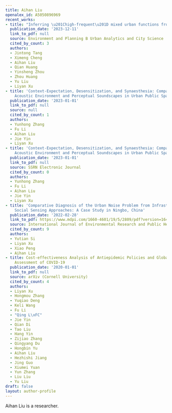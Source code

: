 ```yaml
---
title: Aihan Liu
openalex_id: A5050896969
recent_works:
- title: "Inferring \u201Chigh-frequent\u201D mixed urban functions from telecom traffic"
  publication_date: '2023-12-11'
  link_to_pdf: null
  source: Environment and Planning B Urban Analytics and City Science
  cited_by_count: 3
  authors:
  - Jintong Tang
  - Ximeng Cheng
  - Aihan Liu
  - Qian Huang
  - Yinsheng Zhou
  - Zhou Huang
  - Yu Liu
  - Liyan Xu
- title: 'Context-Expectation, Desensitization, and Synaesthesia: Comparing the Physical
    Acoustic Environment and Perceptual Soundscapes in Urban Public Spaces'
  publication_date: '2023-01-01'
  link_to_pdf: null
  source: null
  cited_by_count: 1
  authors:
  - Yunhong Zhang
  - Fu Li
  - Aihan Liu
  - Jie Yin
  - Liyan Xu
- title: 'Context-Expectation, Desensitization, and Synaesthesia: Comparing the Physical
    Acoustic Environment and Perceptual Soundscapes in Urban Public Spaces'
  publication_date: '2023-01-01'
  link_to_pdf: null
  source: SSRN Electronic Journal
  cited_by_count: 0
  authors:
  - Yunhong Zhang
  - Fu Li
  - Aihan Liu
  - Jie Yin
  - Liyan Xu
- title: 'Comparative Diagnosis of the Urban Noise Problem from Infrastructural and
    Social Sensing Approaches: A Case Study in Ningbo, China'
  publication_date: '2022-02-28'
  link_to_pdf: https://www.mdpi.com/1660-4601/19/5/2809/pdf?version=1646041380
  source: International Journal of Environmental Research and Public Health
  cited_by_count: 9
  authors:
  - Yutian Si
  - Liyan Xu
  - Xiao Peng
  - Aihan Liu
- title: Cost-effectiveness Analysis of Antiepidemic Policies and Global Situation
    Assessment of COVID-19
  publication_date: '2020-01-01'
  link_to_pdf: null
  source: arXiv (Cornell University)
  cited_by_count: 4
  authors:
  - Liyan Xu
  - Hongmou Zhang
  - Yuqiao Deng
  - Keli Wang
  - Fu Li
  - "Qing L\xFC"
  - Jie Yin
  - Qian Di
  - Tao Liu
  - Hang Yin
  - Zijiao Zhang
  - Qingyang Du
  - Hongbin Yu
  - Aihan Liu
  - Hezhishi Jiang
  - Jing Guo
  - Xiumei Yuan
  - Yun Zhang
  - Liu Liu
  - Yu Liu
draft: false
layout: author-profile
---
```


Aihan Liu is a researcher.
